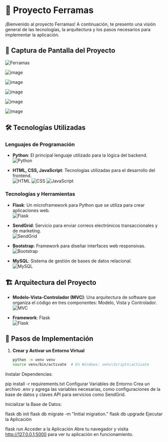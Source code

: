 # 🚀 **Proyecto Ferramas**

¡Bienvenido al proyecto Ferramas! A continuación, te presento una visión general de las tecnologías, la arquitectura y los pasos necesarios para implementar la aplicación.

## 📸 Captura de Pantalla del Proyecto

![Ferramas](https://github.com/user-attachments/assets/8d0d69ec-7da9-4ea2-95d6-6894de1db31e)

![image](https://github.com/user-attachments/assets/16097514-ed3b-4c76-82ce-9a7fdc623391)


![image](https://github.com/user-attachments/assets/58b42e8b-bcaf-41d0-a453-1719261006b1)


![image](https://github.com/user-attachments/assets/546694ff-2a53-43f3-a095-4a04cf86a695)


![image](https://github.com/user-attachments/assets/b6f8069b-4127-44a7-a256-73835ea48b65)


![image](https://github.com/user-attachments/assets/bc606942-1a57-4e89-9b00-541da981f44c)






## 🛠 Tecnologías Utilizadas

### **Lenguajes de Programación**

- **Python**: El principal lenguaje utilizado para la lógica del backend.  
  ![Python](https://github.com/user-attachments/assets/dd4c0126-71b3-42b1-b604-92f347d5ec3a)

- **HTML, CSS, JavaScript**: Tecnologías utilizadas para el desarrollo del frontend.  
  ![HTML](https://github.com/user-attachments/assets/fa732556-56d1-4c19-8975-f06ed651f0e5) ![CSS](https://github.com/user-attachments/assets/6ae20131-eeac-4c7b-a807-15970126f3d5) ![JavaScript](https://github.com/user-attachments/assets/dd8cd794-3958-4583-ae7d-5105e57a8d5c)

### **Tecnologías y Herramientas**

- **Flask**: Un microframework para Python que se utiliza para crear aplicaciones web.  
  ![Flask](https://github.com/user-attachments/assets/78fb8d98-02b9-43cb-8779-ed6024ce7fa6)

- **SendGrid**: Servicio para enviar correos electrónicos transaccionales y de marketing.  
  ![SendGrid](https://github.com/user-attachments/assets/78fb8d98-02b9-43cb-8779-ed6024ce7fa6)

- **Bootstrap**: Framework para diseñar interfaces web responsivas.  
  ![Bootstrap](https://github.com/user-attachments/assets/fa732556-56d1-4c19-8975-f06ed651f0e5)

- **MySQL**: Sistema de gestión de bases de datos relacional.  
  ![MySQL](https://github.com/user-attachments/assets/663248cb-bdd6-4064-8b8d-2a7d4ba1f0df)

## 🏗 Arquitectura del Proyecto

- **Modelo-Vista-Controlador (MVC)**: Una arquitectura de software que organiza el código en tres componentes: Modelo, Vista y Controlador.  
  ![MVC](https://example.com/mvc_image)

- **Framework**: Flask  
  ![Flask](https://github.com/user-attachments/assets/78fb8d98-02b9-43cb-8779-ed6024ce7fa6)

## 📝 Pasos de Implementación

1. **Crear y Activar un Entorno Virtual**
   ```bash
   python -m venv venv
   source venv/bin/activate  # En Windows: venv\Scripts\activate

Instalar Dependencias:

pip install -r requirements.txt
Configurar Variables de Entorno
Crea un archivo .env y agrega las variables necesarias, como configuraciones de la base de datos y claves API para servicios como SendGrid.

Inicializar la Base de Datos:

flask db init
flask db migrate -m "Initial migration."
flask db upgrade
Ejecutar la Aplicación

flask run
Acceder a la Aplicación
Abre tu navegador y visita http://127.0.0.1:5000 para ver tu aplicación en funcionamiento.

